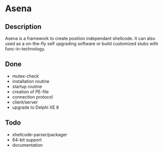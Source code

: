 Asena
==============

Description
--------------
Asena is a framework to create position independant shellcode. It can also used as a on-the-fly self upgrading software or build customized stubs with func-in-technology.

Done
--------------
- mutex-check
- installation routine
- startup routine
- creation of PE-file
- connection protocol
- client/server
- upgrade to Delphi XE 8

Todo
--------------
- shellcode-parser/packager
- 64-bit support
- documentation